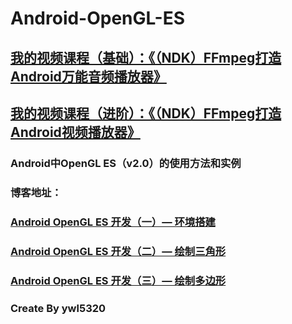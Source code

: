 # Android-OpenGL-ES

## [我的视频课程（基础）：《（NDK）FFmpeg打造Android万能音频播放器》](https://edu.csdn.net/course/detail/6842)
## [我的视频课程（进阶）：《（NDK）FFmpeg打造Android视频播放器》](https://edu.csdn.net/course/detail/8036)

### Android中OpenGL ES（v2.0）的使用方法和实例
### 博客地址：
### [Android OpenGL ES 开发（一）— 环境搭建](https://blog.csdn.net/ywl5320/article/details/80920830)
### [Android OpenGL ES 开发（二）— 绘制三角形](https://blog.csdn.net/ywl5320/article/details/80964212)
### [Android OpenGL ES 开发（三）— 绘制多边形](https://blog.csdn.net/ywl5320/article/details/81161147)

### Create By ywl5320
